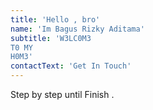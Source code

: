 ```yaml
---
title: 'Hello , bro'
name: 'Im Bagus Rizky Aditama'
subtitle: 'W3LC0M3
T0 MY
H0M3'
contactText: 'Get In Touch'
---
```


Step by step until Finish .